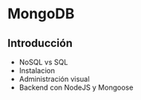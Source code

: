 # MongoDB

## Introducción

- NoSQL vs SQL
- Instalacion
- Administración visual
- Backend con NodeJS y Mongoose

